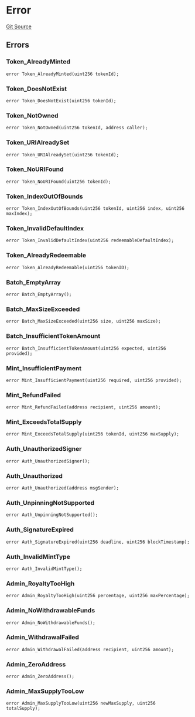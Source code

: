 # Error
[Git Source](https://github.com/cryptoartcom/cryptoart-smart-contracts/blob/f2a750c4b24c985c039cfd827f6eb92a8a383dad/src/libraries/Error.sol)


## Errors
### Token_AlreadyMinted

```solidity
error Token_AlreadyMinted(uint256 tokenId);
```

### Token_DoesNotExist

```solidity
error Token_DoesNotExist(uint256 tokenId);
```

### Token_NotOwned

```solidity
error Token_NotOwned(uint256 tokenId, address caller);
```

### Token_URIAlreadySet

```solidity
error Token_URIAlreadySet(uint256 tokenId);
```

### Token_NoURIFound

```solidity
error Token_NoURIFound(uint256 tokenId);
```

### Token_IndexOutOfBounds

```solidity
error Token_IndexOutOfBounds(uint256 tokenId, uint256 index, uint256 maxIndex);
```

### Token_InvalidDefaultIndex

```solidity
error Token_InvalidDefaultIndex(uint256 redeemableDefaultIndex);
```

### Token_AlreadyRedeemable

```solidity
error Token_AlreadyRedeemable(uint256 tokenID);
```

### Batch_EmptyArray

```solidity
error Batch_EmptyArray();
```

### Batch_MaxSizeExceeded

```solidity
error Batch_MaxSizeExceeded(uint256 size, uint256 maxSize);
```

### Batch_InsufficientTokenAmount

```solidity
error Batch_InsufficientTokenAmount(uint256 expected, uint256 provided);
```

### Mint_InsufficientPayment

```solidity
error Mint_InsufficientPayment(uint256 required, uint256 provided);
```

### Mint_RefundFailed

```solidity
error Mint_RefundFailed(address recipient, uint256 amount);
```

### Mint_ExceedsTotalSupply

```solidity
error Mint_ExceedsTotalSupply(uint256 tokenId, uint256 maxSupply);
```

### Auth_UnauthorizedSigner

```solidity
error Auth_UnauthorizedSigner();
```

### Auth_Unauthorized

```solidity
error Auth_Unauthorized(address msgSender);
```

### Auth_UnpinningNotSupported

```solidity
error Auth_UnpinningNotSupported();
```

### Auth_SignatureExpired

```solidity
error Auth_SignatureExpired(uint256 deadline, uint256 blockTimestamp);
```

### Auth_InvalidMintType

```solidity
error Auth_InvalidMintType();
```

### Admin_RoyaltyTooHigh

```solidity
error Admin_RoyaltyTooHigh(uint256 percentage, uint256 maxPercentage);
```

### Admin_NoWithdrawableFunds

```solidity
error Admin_NoWithdrawableFunds();
```

### Admin_WithdrawalFailed

```solidity
error Admin_WithdrawalFailed(address recipient, uint256 amount);
```

### Admin_ZeroAddress

```solidity
error Admin_ZeroAddress();
```

### Admin_MaxSupplyTooLow

```solidity
error Admin_MaxSupplyTooLow(uint256 newMaxSupply, uint256 totalSupply);
```

